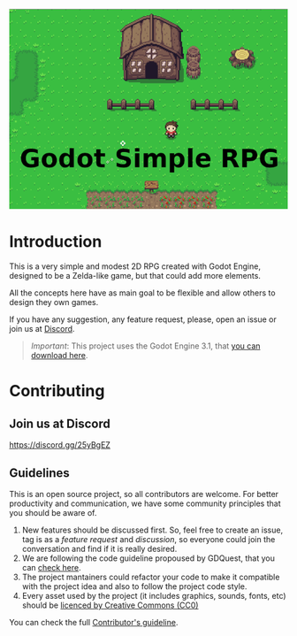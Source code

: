 <p align="center">
  <img src="godot-simple-rpg.png">
</p>

# Introduction

This is a very simple and modest 2D RPG created with Godot Engine, designed to be a Zelda-like game, but that could add more elements.

All the concepts here have as main goal to be flexible and allow others to design they own games.

If you have any suggestion, any feature request, please, open an issue or join us at [Discord](https://discord.gg/25yBgEZ).


> *Important*: This project uses the Godot Engine 3.1, that [you can download here](https://hugo.pro/projects/godot-builds/). 

# Contributing

## Join us at Discord

https://discord.gg/25yBgEZ

## Guidelines

This is an open source project, so all contributors are welcome. For better productivity and communication, we have some community principles that you should be aware of.

1. New features should be discussed first. So, feel free to create an issue, tag is as a *feature request* and *discussion*, so everyone could join the conversation and find if it is really desired.
2. We are following the code guideline propoused by GDQuest, that you can [check here](http://docs.godotengine.org/en/latest/getting_started/scripting/gdscript/gdscript_styleguide.html).
3. The project mantainers could refactor your code to make it compatible with the project idea and also to follow the project code style.
4. Every asset used by the project (it includes graphics, sounds, fonts, etc) should be [licenced by Creative Commons (CC0)](https://creativecommons.org/share-your-work/public-domain/cc0/)

You can check the full [Contributor's guideline](CONTRIBUTING.md).

